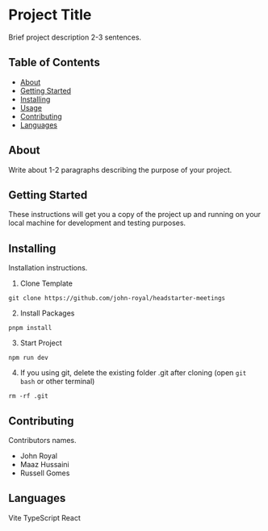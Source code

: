 # Project Title 
Brief project description 2-3 sentences.

## Table of Contents

- [About](#about)
- [Getting Started](#getting_started)
- [Installing](#installing)
- [Usage](#usage)
- [Contributing](#contributing)
- [Languages](#languages)

## About
Write about 1-2 paragraphs describing the purpose of your project.

## Getting Started
These instructions will get you a copy of the project up and running on your local machine for development and testing purposes.

## Installing
Installation instructions.
1. Clone Template

```
git clone https://github.com/john-royal/headstarter-meetings
```

2. Install Packages

```
pnpm install
```

3. Start Project

```
npm run dev
```

4. If you using git, delete the existing folder .git after cloning (open `git bash` or other terminal)

```
rm -rf .git
```

## Contributing
Contributors names.
- John Royal
- Maaz Hussaini
- Russell Gomes

## Languages

Vite TypeScript React


